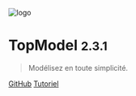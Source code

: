 ![logo](./media/IconDark.svg)

# TopModel <small>2.3.1</small>

> Modélisez en toute simplicité.

[GitHub](https://github.com/klee-contrib/topmodel)
[Tutoriel](/getting-started/00_getting_started.md)
